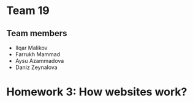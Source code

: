 <!DOCTYPE html>
<html lang = "en">
<main>
  <h1>Team 19</h1>
  <h2>Team members</h2>
   <ul>
      <li>Ilqar Malikov</li>
      <li>Farrukh Mammad</li>
      <li>Aysu Azammadova</li>
      <li>Daniz Zeynalova</li>
    </ul>
  <h1>Homework 3: How websites work?</h1>

</main>

  </html>
